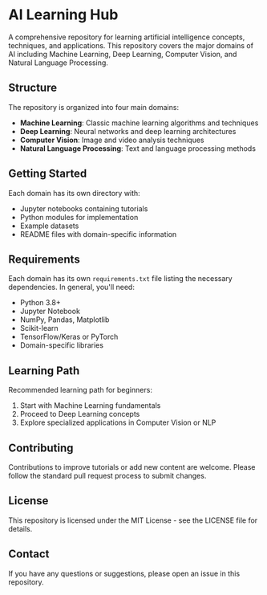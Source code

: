 # AI Learning Hub

A comprehensive repository for learning artificial intelligence concepts, techniques, and applications. This repository covers the major domains of AI including Machine Learning, Deep Learning, Computer Vision, and Natural Language Processing.

## Structure

The repository is organized into four main domains:

- **Machine Learning**: Classic machine learning algorithms and techniques
- **Deep Learning**: Neural networks and deep learning architectures
- **Computer Vision**: Image and video analysis techniques
- **Natural Language Processing**: Text and language processing methods

## Getting Started

Each domain has its own directory with:
- Jupyter notebooks containing tutorials
- Python modules for implementation
- Example datasets
- README files with domain-specific information

## Requirements

Each domain has its own `requirements.txt` file listing the necessary dependencies. In general, you'll need:

- Python 3.8+
- Jupyter Notebook
- NumPy, Pandas, Matplotlib
- Scikit-learn
- TensorFlow/Keras or PyTorch
- Domain-specific libraries

## Learning Path

Recommended learning path for beginners:
1. Start with Machine Learning fundamentals
2. Proceed to Deep Learning concepts
3. Explore specialized applications in Computer Vision or NLP

## Contributing

Contributions to improve tutorials or add new content are welcome. Please follow the standard pull request process to submit changes.

## License

This repository is licensed under the MIT License - see the LICENSE file for details.

## Contact

If you have any questions or suggestions, please open an issue in this repository.